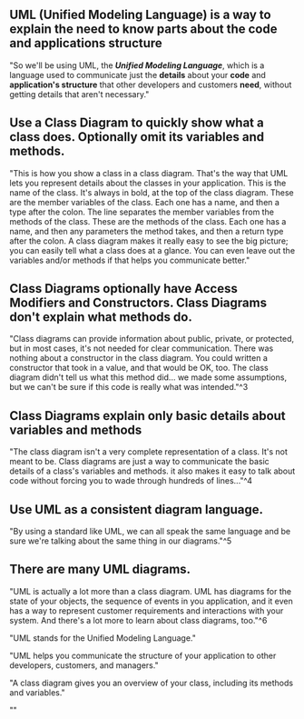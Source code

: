 
## UML (Unified Modeling Language) is a way to explain the need to know parts about the code and applications structure
"So we'll be using UML, the ***Unified Modeling Language***, which is a language used to communicate just the **details** about your **code** and **application's structure** that other developers and customers **need**, without getting details that aren't necessary."

## Use a Class Diagram to quickly show what a class does. Optionally omit its variables and methods.
"This is how you show a class in a class diagram. That's the way that UML lets you represent details about the classes in your application. This is the name of the class. It's always in bold, at the top of the class diagram. These are the member variables of the class. Each one has a name, and then a type after the colon. The line separates the member variables from the methods of the class. These are the methods of the class. Each one has a name, and then any parameters the method takes, and then a return type after the colon. A class diagram makes it really easy to see the big picture; you can easily tell what a class does at a glance. You can even leave out the variables and/or methods if that helps you communicate better."

## Class Diagrams optionally have Access Modifiers and Constructors. Class Diagrams don't explain what methods do. 
"Class diagrams can provide information about public, private, or protected, but in most cases, it's not needed for clear communication. There was nothing about a constructor in the class diagram. You could written a constructor that took in a value, and that would be OK, too. The class diagram didn't tell us what this method did... we made some assumptions, but we can't be sure if this code is really what was intended."^3

## Class Diagrams explain only basic details about variables and methods
"The class diagram isn't a very complete representation of a class. It's not meant to be. Class diagrams are just a way to communicate the basic details of a class's variables and methods. it also makes it easy to talk about code without forcing you to wade through hundreds of lines..."^4

## Use UML as a consistent diagram language. 
"By using a standard like UML, we can all speak the same language and be sure we're talking about the same thing in our diagrams."^5

## There are many UML diagrams.
"UML is actually a lot more than a class diagram. UML has diagrams for the state of your objects, the sequence of events in you application, and it even has a way to represent customer requirements and interactions with your system. And there's a lot more to learn about class diagrams, too."^6


"UML stands for the Unified Modeling Language."

"UML helps you communicate the structure of your application to other developers, customers, and managers."

"A class diagram gives you an overview of your class, including its methods and variables."

""
